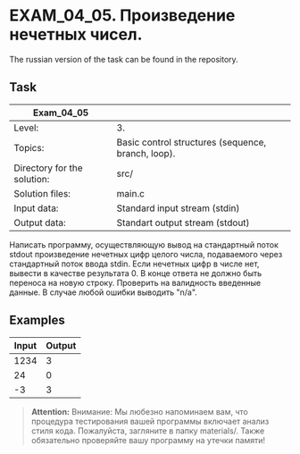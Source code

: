 # EXAM_04_05. Произведение нечетных чисел.
The russian version of the task can be found in the repository.

## Task
| Exam_04_05 ||
| ------ | ------- |
| Level: | 3. |
| Topics: | Basic control structures (sequence, branch, loop). |
| Directory for the solution: | src/ |
| Solution files: | main.c |
| Input data: | Standard input stream (stdin) |
| Output data: | Standart output stream (stdout) |

Написать программу, осуществляющую вывод на стандартный поток stdout произведение нечетных цифр целого числа, подаваемого через стандартный поток ввода stdin. Если нечетных цифр в числе нет, вывести в качестве результата 0. В конце ответа не должно быть переноса на новую строку. Проверить на валидность введенные данные. В случае любой ошибки выводить "n/a".
## Examples

| Input | Output |
| ------ | ------ |
| 1234 | 3 |
| 24 | 0 |
| -3 | 3 |

> **Attention:** Внимание: Мы любезно напоминаем вам, что процедура тестирования вашей программы включает анализ стиля кода. Пожалуйста, загляните в папку materials/. Также обязательно проверяйте вашу программу на утечки памяти!